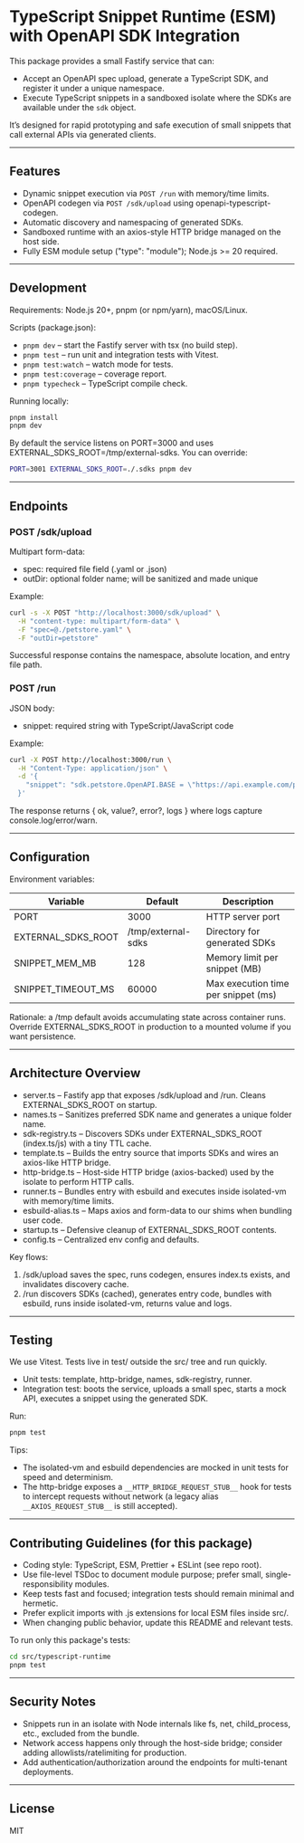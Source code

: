 # TypeScript Snippet Runtime (ESM) with OpenAPI SDK Integration

This package provides a small Fastify service that can:
- Accept an OpenAPI spec upload, generate a TypeScript SDK, and register it under a unique namespace.
- Execute TypeScript snippets in a sandboxed isolate where the SDKs are available under the `sdk` object.

It’s designed for rapid prototyping and safe execution of small snippets that call external APIs via generated clients.

---

## Features

- Dynamic snippet execution via `POST /run` with memory/time limits.
- OpenAPI codegen via `POST /sdk/upload` using openapi-typescript-codegen.
- Automatic discovery and namespacing of generated SDKs.
- Sandboxed runtime with an axios-style HTTP bridge managed on the host side.
- Fully ESM module setup ("type": "module"); Node.js >= 20 required.

---

## Development

Requirements: Node.js 20+, pnpm (or npm/yarn), macOS/Linux.

Scripts (package.json):
- `pnpm dev` – start the Fastify server with tsx (no build step).
- `pnpm test` – run unit and integration tests with Vitest.
- `pnpm test:watch` – watch mode for tests.
- `pnpm test:coverage` – coverage report.
- `pnpm typecheck` – TypeScript compile check.

Running locally:

```bash
pnpm install
pnpm dev
```

By default the service listens on PORT=3000 and uses EXTERNAL_SDKS_ROOT=/tmp/external-sdks. You can override:

```bash
PORT=3001 EXTERNAL_SDKS_ROOT=./.sdks pnpm dev
```

---

## Endpoints

### POST /sdk/upload
Multipart form-data:
- spec: required file field (.yaml or .json)
- outDir: optional folder name; will be sanitized and made unique

Example:

```bash
curl -s -X POST "http://localhost:3000/sdk/upload" \
  -H "content-type: multipart/form-data" \
  -F "spec=@./petstore.yaml" \
  -F "outDir=petstore"
```

Successful response contains the namespace, absolute location, and entry file path.

### POST /run
JSON body:
- snippet: required string with TypeScript/JavaScript code

Example:

```bash
curl -X POST http://localhost:3000/run \
  -H "Content-Type: application/json" \
  -d '{
    "snippet": "sdk.petstore.OpenAPI.BASE = \"https://api.example.com/pets\"; const pets = await sdk.petstore.PetsService.listPets({ limit: 2 }); const result = pets.length;"
  }'
```

The response returns { ok, value?, error?, logs } where logs capture console.log/error/warn.

---

## Configuration

Environment variables:

| Variable             | Default               | Description                         |
| -------------------- | --------------------- | ----------------------------------- |
| PORT                 | 3000                  | HTTP server port                    |
| EXTERNAL_SDKS_ROOT   | /tmp/external-sdks    | Directory for generated SDKs        |
| SNIPPET_MEM_MB       | 128                   | Memory limit per snippet (MB)       |
| SNIPPET_TIMEOUT_MS   | 60000                 | Max execution time per snippet (ms) |

Rationale: a /tmp default avoids accumulating state across container runs. Override EXTERNAL_SDKS_ROOT in production to a mounted volume if you want persistence.

---

## Architecture Overview

- server.ts – Fastify app that exposes /sdk/upload and /run. Cleans EXTERNAL_SDKS_ROOT on startup.
- names.ts – Sanitizes preferred SDK name and generates a unique folder name.
- sdk-registry.ts – Discovers SDKs under EXTERNAL_SDKS_ROOT (index.ts/js) with a tiny TTL cache.
- template.ts – Builds the entry source that imports SDKs and wires an axios-like HTTP bridge.
- http-bridge.ts – Host-side HTTP bridge (axios-backed) used by the isolate to perform HTTP calls.
- runner.ts – Bundles entry with esbuild and executes inside isolated-vm with memory/time limits.
- esbuild-alias.ts – Maps axios and form-data to our shims when bundling user code.
- startup.ts – Defensive cleanup of EXTERNAL_SDKS_ROOT contents.
- config.ts – Centralized env config and defaults.

Key flows:
1) /sdk/upload saves the spec, runs codegen, ensures index.ts exists, and invalidates discovery cache.
2) /run discovers SDKs (cached), generates entry code, bundles with esbuild, runs inside isolated-vm, returns value and logs.

---

## Testing

We use Vitest. Tests live in test/ outside the src/ tree and run quickly.

- Unit tests: template, http-bridge, names, sdk-registry, runner.
- Integration test: boots the service, uploads a small spec, starts a mock API, executes a snippet using the generated SDK.

Run:

```bash
pnpm test
```

Tips:
- The isolated-vm and esbuild dependencies are mocked in unit tests for speed and determinism.
- The http-bridge exposes a `__HTTP_BRIDGE_REQUEST_STUB__` hook for tests to intercept requests without network (a legacy alias `__AXIOS_REQUEST_STUB__` is still accepted).

---

## Contributing Guidelines (for this package)

- Coding style: TypeScript, ESM, Prettier + ESLint (see repo root).
- Use file-level TSDoc to document module purpose; prefer small, single-responsibility modules.
- Keep tests fast and focused; integration tests should remain minimal and hermetic.
- Prefer explicit imports with .js extensions for local ESM files inside src/.
- When changing public behavior, update this README and relevant tests.

To run only this package's tests:

```bash
cd src/typescript-runtime
pnpm test
```

---

## Security Notes

- Snippets run in an isolate with Node internals like fs, net, child_process, etc., excluded from the bundle.
- Network access happens only through the host-side bridge; consider adding allowlists/ratelimiting for production.
- Add authentication/authorization around the endpoints for multi-tenant deployments.

---

## License

MIT
